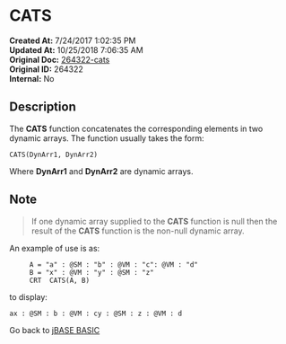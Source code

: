 # CATS

**Created At:** 7/24/2017 1:02:35 PM  
**Updated At:** 10/25/2018 7:06:35 AM  
**Original Doc:** [264322-cats](https://docs.jbase.com/36868-jbase-basic/264322-cats)  
**Original ID:** 264322  
**Internal:** No  

## Description

The **CATS** function concatenates the corresponding elements in two dynamic arrays. The function usually takes the form:

```
CATS(DynArr1, DynArr2)
```

Where **DynArr1** and **DynArr2** are dynamic arrays.

## Note

> If one dynamic array supplied to the **CATS** function is null then the result of the **CATS** function is the non-null dynamic array.

An example of use is as:

```
     A = "a" : @SM : "b" : @VM : "c": @VM : "d"
     B = "x" : @VM : "y" : @SM : "z"
     CRT  CATS(A, B)
```

to display:

```
ax : @SM : b : @VM : cy : @SM : z : @VM : d
```

Go back to [jBASE BASIC](./../README.md)
